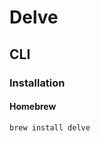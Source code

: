 # Delve

<!--
https://app.pluralsight.com/library/courses/go-delve-debugging-applications/
-->

## CLI

### Installation

#### Homebrew

```sh
brew install delve
```
